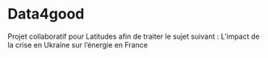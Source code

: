 # Data4good
Projet collaboratif pour Latitudes afin de traiter le sujet suivant :
	L’impact de la crise en Ukraine sur l’énergie en France

